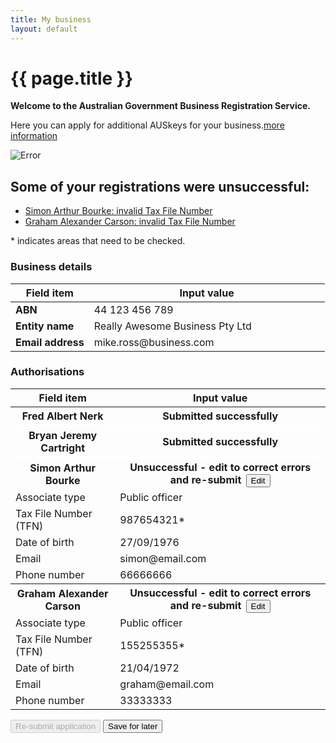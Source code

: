 ```yaml
---
title: My business
layout: default
---
```

<style>
	.result-cell h3 {
		margin: 1em 0 0 0;
	}
	
	h3 em, td em {
		font-weight: normal;
		font-size: 70%;
	}
	
	.cell-icon {
		text-align: center;
	}
	
	.cell-icon img {
		padding: inherit;
	}
	
	.orange {
		color: #ef5a28;
	}
	.red {
		color: #ef0000;
	}
	.green {
		color: #009900;
	}
	.blue {
		color: #3c86c4
	}
	.cell-icon span.fa {
		font-size: 1.5em;
		vertical-align: middle;
	}
	
	.cell-icon span.fa-check-circle {
		font-size: 1.8em;
	}
	
	ul.reg-list > li {
		list-style: none;
	}
	
	table tr td span.fa,
	ul > li span.fa {
	}
	
	table tr td.top {
		vertical-align: top;
	}
	
	td ul {
		margin: 0;
		margin-left: -40px;
	}
	
	ul.reg-list > li span.fa-plus {
		vertical-align: middle;
	}
	
	.bold {
		font-weight: bold;
	}

	button.ico-edit {
		margin-left: 3px;
	}
	
	.input-percent {
		width: 60px !important;
	}
	
	.dashboard-container caption .app-status {
		font-size: 80%;
		margin-top: .5em;
		width: 80%;
	}

	.retrieve {
		display: none;
	}

	table tbody:nth-of-type(n+2) tr:first-child td {
		border-top: 4px solid #e7e7e7;
	}
	
	button span.fa-user {
		margin-right: 10px;
		font-size: 125%;
	}
	button.ico-remove {
		float: right;
		font-size: 1rem !important;
		color: #fff;
		padding: 7px !important;
		padding-left: 30px !important;
		margin-left: 2px;
		font-weight: normal !important;
		background: url(../img/sprite-trash.png) 2px 2px no-repeat #444;
		background-size: 25px;
		border-radius: 25px;
		border-color: #999;		
	}
	
	button.ico-remove:hover, button.ico-remove:focus {
		background: url(../img/sprite-trash.png) 2px 2px no-repeat #000;
		background-size: 25px;
	}
	
	#registrations {
		position: relative;
	}
	
	#rego-select {
		width:320px;
		background-color: #eee;
	}
	
	span.select-spinner:before {
		position: absolute;
		content: url('{{ site.baseurl }}/img/ajax-loader.gif');
		left: -25px;
		top: 18px;
	}
	
	#ass1 tr th,
	#ass4 tr th {
		border-bottom: 3px solid #fff;
	}

</style>
<h1 id="heading" tabindex="-1">{{ page.title }}</h1>
<div class="confirmation">
	<div id="main">
		<p class="intro"><strong>Welcome to the Australian Government Business Registration Service.</strong></p>
		<p>Here you can apply for additional AUSkeys for your business.<a class="cd-btn help" href="#"><span>more information</span></a></p>
		<div id="validationSummary" class="validation-summary-errors validation-container clearfix" data-valmsg-summary="true">
    <div class="grid-row">
        <div class="validation-summary-icon">
            <img src="{{ site.baseurl }}/img/ico-alert-red.png" alt="Error">
        </div>
        <div class="validation-message">
            <h2><a id="validationSummaryAnchor" tabindex="-1">Some of your registrations were unsuccessful:</a>
            </h2>
            <ul class="validation-message-errors">
				<li><a href="javascript:scrollToAndFocus('#ass2');">Simon Arthur Bourke: invalid Tax File Number</a></li>
				<li><a href="javascript:scrollToAndFocus('#ass3');">Graham Alexander Carson: invalid Tax File Number</a></li>
            </ul>
            <p><span class="validation-red">*</span> indicates areas that need to be checked.</p>
        </div>
    </div>
</div>
		<h3>Business details</h3>
		<table id="business-details">
			<thead class="visuallyhidden">
				<tr>
					<th>Field item</th>
					<th>Input value</th>
				</tr>
			</thead>
			<tbody>
				<tr>
					<td width="25%" class="field-name bold">ABN</td>
					<td width="75%" class="input-value">44 123 456 789</td>
				</tr>
				<tr>
					<td class="field-name bold">Entity name</td>
					<td class="input-value">Really Awesome Business Pty Ltd</td>
				</tr>
				<tr>
					<td class="field-name bold">Email address</td>
					<td class="input-value">
						<p style="margin: 0">mike.ross@business.com</p>
					</td>
				</tr>
			</tbody>
		</table>
		<div id="authorisations">
			<h3>Authorisations</h3>
			<div>
				<p id="none-added" style="display: none;">None added</p>
				<div id="auth-display" class="margin-top-075">
					<table class="margin-bottom-075">
						<thead class="visuallyhidden">
							<tr>
								<th>Field item</th>
								<th>Input value</th>
							</tr>
						</thead>
						<tbody id="ass1">
							<tr>
								<th style="vertical-align: middle"><span class="fa fa-user blue"></span> Fred Albert Nerk</th>
								<th>
									<span class="fa fa-check green"></span> Submitted successfully
								</th>
							</tr>
						</tbody>
						<tbody id="ass4">
							<tr>
								<th style="vertical-align: middle"><span class="fa fa-user blue"></span> Bryan Jeremy Cartright</th>
								<th>
									<span class="fa fa-check green"></span> Submitted successfully
								</th>
							</tr>
						</tbody>
						<tbody id="ass2">
							<tr>
								<th style="vertical-align: middle"><span class="fa fa-user blue"></span> Simon Arthur Bourke</th>
								<th id="update-status">
									<span id="status-icon" class="fa fa-times red"></span> <span id="status-text">Unsuccessful - edit to correct errors and re-submit</span> <button type="button" id="edit-auth" class="btn btn-default ico-edit">Edit</button>
								</th>
							</tr>
							<tr>
								<td class="field-name">Associate type</td>
								<td class="input-value">Public officer</td>
							</tr>
							<tr>
								<td class="field-name">Tax File Number (TFN)</td>
								<td class="input-value">987654321<span id="reg-issue" class="validation-red">*</span></td>
							</tr>
							<tr>
								<td class="field-name">Date of birth</td>
								<td class="input-value">27/09/1976</td>
							</tr>
							<tr>
								<td class="field-name">Email</td>
								<td class="input-value">simon@email.com</td>
							</tr>
							<tr>
								<td class="field-name">Phone number</td>
								<td class="input-value">66666666</td>
							</tr>
						</tbody>
						<tbody id="ass3">
							<tr>
								<th style="vertical-align: middle"><span class="fa fa-user blue"></span> Graham Alexander Carson</th>
								<th>
									<span class="fa fa-times red"></span> Unsuccessful - edit to correct errors and re-submit <button type="button" id="edit-auth" class="btn btn-default ico-edit">Edit</button>
								</th>
							</tr>
							<tr>
								<td class="field-name">Associate type</td>
								<td class="input-value">Public officer</td>
							</tr>
							<tr>
								<td class="field-name">Tax File Number (TFN)</td>
								<td class="input-value">155255355<span class="validation-red">*</span></td>
							</tr>
							<tr>
								<td class="field-name">Date of birth</td>
								<td class="input-value">21/04/1972</td>
							</tr>
							<tr>
								<td class="field-name">Email</td>
								<td class="input-value">graham@email.com</td>
							</tr>
							<tr>
								<td class="field-name">Phone number</td>
								<td class="input-value">33333333</td>
							</tr>
						</tbody>
					</table>
				</div>
			</div>
		</div>
		<div id="declaration" style="display: none;">
			<h3 class="larger">Declaration</h3>
			<p>Please complete the declaration below to submit your changes.</p>
			<div id="ajax-container-for-declaration">
				<div class="declaration-wrapper margin-top-075">
					<div id="declaration-text" class="grid-row">
						<fieldset id="auskey-declaration" class="custom-controls">
							<legend class="larger no-padding">AUSkey</legend>
							<p>
								<input data-val="true" data-val-required="The AUSKeyCheckBox field is required." id="AUSKeyCheckBox" name="AUSKeyCheckBox" type="checkbox" value="true"><input name="AUSKeyCheckBox" type="hidden" value="false">
								<label id="ato-auskey-check" for="AUSKeyCheckBox">The person identified as an associate is eligible for an AUSKey and I declare that:
								<span class="dot-point">I am authorised to make this application on behalf of the Business.</span><br>
								<span class="dot-point">This application is for an AUSKey to be held for that business.</span><br>
								<span class="dot-point">I understand the terms and conditions associated with that AUSkey.</span><br>
								<span class="dot-point">Notices about this AUSkey application and that AUSkey may be sent to the email address recorded for the business on the ABR.</span> </label>
							</p>
						</fieldset>
					</div>
					<div class="grid-row">
						<h3>Privacy</h3>
						<p>The information provided to ASIC <span class="addition">, the ABR and the ATO</span> in this form may include personal information. Please refer to the <a href="http://www.asic.gov.au/privacy" target="_blank">ASIC privacy policy <span class="visuallyhidden">(opens in new window)</span></a>, the <a href="https://abr.gov.au/General-information/Privacy/Privacy---abr-gov-au-website" target="_blank">ABR privacy policy <span class="visuallyhidden">(opens in new window)</span></a> for more information about how we handle your personal information, your rights to seek access to and correct personal information, and to complain about breaches of privacy.</p>
					</div>
				</div>
			</div>
		</div>
		<div class="controls-container margin-top-075">
			<div class="controls-content">
				<button class="btn btn-default next" id="next-cd-btn" type="button" onclick="location.href='dashboard?type=auskey'" disabled>Re-submit application</button>
				<button class="btn" type="button" onclick="location.href='dashboard?action=save&type=auskey'">Save for later</button>
			</div>
		</div>
	</div>
</div>
<div id="associate-form" style="display: none;">
	<fieldset id="Associates_PersonAssociate_Roles">
		<legend class="has-help larger">Associate details</legend>
		<div class="grid-row">
			<div class="col4">
				<label class="input-right" for="associate-type">Associate type</label>
			</div>
			<div class="col7">
				<select id="associate-type">
					<option value="">--- please select ---</option>
					<option>Trustee</option>
					<option selected>Public officer</option>
					<option>Director</option>
					<option>Partner</option>
					<option>Office bearer of a club / association</option>
				</select>
			</div>
		</div>
		<div class="grid-row">
			<div class="col4">
				<label class="input-right" for="Associates_PersonAssociate_GivenName">Given name</label>
			</div>
			<div class="col8 last">
				<input id="Associates_PersonAssociate_GivenName" name="Associates.PersonAssociate.GivenName" type="text" value="Simon"> 
				
			</div>
		</div>

		<div class="grid-row">
			<div class="col4">
				<label class="input-right" for="Associates_PersonAssociate_OtherName">Other given name <span class="field-note optional">(optional)</span></label>
			</div>
			<div class="col8 last">
				<input id="Associates_PersonAssociate_OtherName" name="Associates.PersonAssociate.OtherName" type="text" value="Arthur"> 
				
			</div>
		</div>

		<div class="grid-row">
			<div class="col4">
				<label class="input-right" for="Associates_PersonAssociate_FamilyName">Family name</label>
			</div>
			<div class="col8 last">
				<input id="Associates_PersonAssociate_FamilyName" name="Associates.PersonAssociate.FamilyName" type="text" value="Bourke"> 
				
			</div>
		</div>

		<div class="grid-row">
			<div class="col4">
				<label class="input-right" for="Associates_PersonAssociate_TaxFileNumber">Tax File Number <span class="field-note optional">(optional)</span></label>
			</div>
			<div class="col8 last">
				<input id="Associates_PersonAssociate_TaxFileNumber" name="Associates.PersonAssociate.TaxFileNumber" type="number" value="987654321"> <a class="cd-btn help" href="#help-businessdetailspersondetailstaxfilenumber"><span>Help - Tax File Number (TFN)</span></a>
				
			</div>
		</div>

		<div class="grid-row">
			<div class="col4">
				<label class="input-right" for="Associates_PersonAssociate_DateOfBirth">Date of birth</label>
			</div>
			<div class="col8 last">
				<input class="date hasDatepicker" data-val="true" data-val-date="The field DateOfBirth must be a date." id="Associates_PersonAssociate_DateOfBirth" name="Associates.PersonAssociate.DateOfBirth" type="text" value="27/09/1976"><button type="button" class="ui-datepicker-trigger"><span class="fa fa-calendar"></span></button>                    
			</div>
		</div>
		<div class="grid-row">
			<div class="col4">
				<label class="input-right" for="ContactDetails_Email">Email</label>
			</div>
			<div class="col8 last">
				<input id="ContactDetails_Email" name="ContactDetails.Email" type="email" value="simon@email.com"> <a class="cd-btn help" href="#help-companydetailscontactdetailsemail"><span>Help - Email address</span></a>
				
			</div>
		</div>
		<div class="grid-row">
			<div class="col4">
				<label class="input-right" for="AuthorisedContacts_AuthorisedContact_BusinessHoursPhone">Phone number</label>
			</div>
			<div class="col8 last">
				<input id="AuthorisedContacts_AuthorisedContact_BusinessHoursPhone" name="AuthorisedContacts.AuthorisedContact.BusinessHoursPhone" type="text" value="66666666"> 
				
			</div>
		</div>
		
	</fieldset>
	<div class="controls-content margin-bottom">
		<button class="btn btn-default ajax-button" id="update-person" type="button">Update</button>
		<button class="btn cancel ajax-button" type="button" id="cancel-assoc">Cancel</button>
	</div>
</div>
<script src="{{ site.baseurl }}/scripts/vadialog.js"></script> 

<script src="{{ site.baseurl }}/scripts/jquery.blockUI.js"></script>
<script type="text/javascript">
	function scrollToAndFocus(id) {
		scrollToTargetElement(id);
		var target = $(id);
		if (target) {
			target.focus();
		}
	}
	
	$(document).ready(function () {
	
		//$("#business-details").block({
		//	message: '<p id="loading-status" role="progressbar" aria-valuetext="loading">Retrieving ABN details <img class="loading-ellipsis" src="{{ site.baseurl }}/img/ellipsis.gif" /></p>',
		//	css: {
		//		padding: "10px"
		//	},
		//	overlayCSS: {
		//		backgroundColor: '#bbb',
		//		borderRadius: '10px'
		//	}
		//});
		
		$("footer").hide();
		
		$("#update-person").click(function() {
			$("#status-icon").removeClass("red").addClass("orange").removeClass("fa-times").addClass("fa-plus");
			$("#status-text").html("edited - ready to re-submit");
			$("#reg-issue").hide();
			$("#associate-form").hide();
			$("#declaration").show();
			$("#main").show();
			scrollToAndFocus("#ass2");
		});
		
		
		$("#rego-select").change(function(){
			if ($(this).val() == "")
				$("#btn-apply").attr("disabled", true);
			else
				$("#btn-apply").removeAttr("disabled");
		});
		
		$("#btn-apply").click(function() {
			switch ($("#rego-select").val()) {
				case "gst":
					$("#main").hide();
					$("#gst-form").show('fast');
					break;
				case "payg":
					$("#main").hide();
					$("#payg-form").show('fast');
					break;
			}
		});

		$("#btn-add-auth, #edit-auth").click(function() {
			$("#main").hide();
			$("#associate-form").show('fast');
		});
		

		$("#AUSKeyCheckBox").click(function() {
			if ($(this).is(":checked")) {
				$("#next-cd-btn").removeAttr("disabled");
			} else {
				$("#next-cd-btn").attr("disabled", true);
			}
		});
		
		$("#add-person, #cancel-assoc").click(function() {
			$("#associate-form").hide();
			$("#none-added").hide();
			$("#auth-display").show();
			$("#contacts").show();
			$("#declaration").show();
			$("#auskey-declaration").show();
			$("#main").show();
			$("#auth-display table tbody:hidden").first().show();
			scrollToAndFocus("#authorisations");
		});
		
		$("#remove-ass1").click(function() {
			visionaustralia.closeDialog("dialogThree");
			$("#ass1").hide();
			if (!$("#ass2").is(":visible")) {
				$("#none-added").show();
				$("#contacts").hide();
				$("#auth-display").hide();
				if ($("#no-regos-added").is(":visible")) {
					$("#declaration").hide();
				}
				$("#auskey-declaration").hide();
				$("#main").show();
			}
		});
		
		$("#remove-ass2").click(function() {
			visionaustralia.closeDialog("dialogFour");
			$("#ass2").hide();
			if (!$("#ass1").is(":visible")) {
				$("#none-added").show();
				$("#contacts").hide();
				$("#auth-display").hide();
				if ($("#no-regos-added").is(":visible")) {
					$("#declaration").hide();
				}
				$("#auskey-declaration").hide();
				$("#main").show();
			}
		});
	});

	/* Drop down settings menu */
	$("nav").accessibleMegaMenu({
		/* prefix for generated unique id attributes, which are required to indicate aria-owns, aria-controls and aria-labelledby */
		uuidPrefix: "accessible-megamenu",
		/* css class used to define the megamenu styling */
		menuClass: "nav-menu",
		/* css class for a top-level navigation item in the megamenu */
		topNavItemClass: "nav-item",
		/* css class for a megamenu panel */
		panelClass: "sub-nav",
		/* css class for a group of items within a megamenu panel */
		panelGroupClass: "sub-nav-group",
		/* css class for the hover state */
		hoverClass: "hover",
		/* css class for the focus state */
		focusClass: "focus",
		/* css class for the open state */
		openClass: "open"
	});
	
</script>

